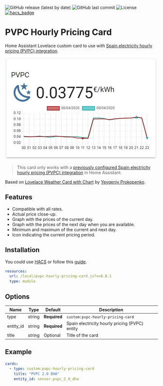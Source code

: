 ![GitHub release (latest by date)](https://img.shields.io/github/v/release/danimart1991/pvpc-hourly-pricing-card)
![GitHub last commit](https://img.shields.io/github/last-commit/danimart1991/pvpc-hourly-pricing-card)
![License](https://img.shields.io/github/license/danimart1991/pvpc-hourly-pricing-card.svg)
[![hacs_badge](https://img.shields.io/badge/HACS-Default-orange.svg)](https://github.com/custom-components/hacs)

# PVPC Hourly Pricing Card

Home Assistant Lovelace custom card to use with [Spain electricity hourly pricing (PVPC) integration](https://www.home-assistant.io/integrations/pvpc_hourly_pricing/).

![Card Example](docs/images/card-example.jpg)

> This card only works with a [previously configured Spain electricity hourly pricing (PVPC) integration](https://www.danielmartingonzalez.com/pvpc-tariff-prices-in-home-assistant/) in Home Assistant.

Based on [Lovelace Weather Card with Chart](https://github.com/sgttrs/lovelace-weather-card-chart) by [Yevgeniy Prokopenko](https://github.com/sgttrs).

## Features

- Compatible with all rates.
- Actual price close-up.
- Graph with the prices of the current day.
- Graph with the prices of the next day when you are available.
- Minimum and maximum of the current and next day.
- Icon indicating the current pricing period.

## Installation

You could use [HACS](https://hacs.xyz/) or follow this [guide](https://www.danielmartingonzalez.com/installing-lovelace-plugins).

```yaml
resources:
  url: /local/pvpc-hourly-pricing-card.js?v=0.0.1
  type: module
```

## Options

| Name | Type | Default | Description |
|---|---|---|---|
| type | string | **Required** | `custom:pvpc-hourly-pricing-card` |
| entity_id | string | **Required** | Spain electricity hourly pricing (PVPC) entity |
| title | string | Optional | Title of the card |

## Example

```yaml
cards:
  - type: custom:pvpc-hourly-pricing-card
    title: "PVPC 2.0 DHA"
    entity_id: sensor.pvpc_2_0_dha
```
